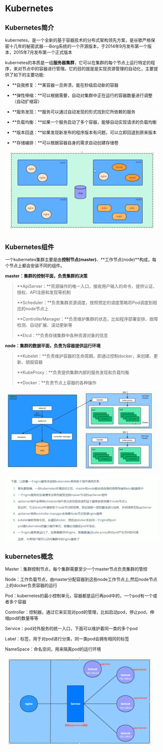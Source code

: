 # Kubernetes

## Kubernetes简介

​		kubernetes，是一个全新的基于容器技术的分布式架构领先方案，是谷歌严格保密十几年的秘密武器---Borg系统的一个开源版本，于2014年9月发布第一个版本，2015年7月发布第一个正式版本

​		kubernetes的本质是一组**服务器集群**，它可以在集群的每个节点上运行特定的程序，来对节点中的容器进行管理。它的目的就是是实现资源管理的自动化，主要提供了如下的主要功能:

* **自我修复：**某容器一旦奔溃，能在秒级启动新的容器
* **弹性伸缩：**可以根据需要，自动对集群中正在运行的容器数量进行调整（自动扩缩容）
* **服务发现：**服务可以通过自动发现的形式找到它所依赖的服务

* **负载均衡：**如果一个服务启动了多个容器，能够自动实现请求的负载均衡
* **版本回退：**如果发现新发布的程序版本有问题，可以立即回退到原来版本
* **存储编排：**可以根据容器自身的需求自动创建存储卷

![image-20210629101013188](images/image-20210629101013188.png)

## Kubernetes组件

一个kubernetes集群主要是由**控制节点(master)**、**工作节点(node)**构成，每个节点上都会安装不同的组件。

**master：集群的控制平面，负责集群的决策**

> 
>
> **ApiServer：**资源操作的唯一入口，接收用户输入的命令，提供认证、授权、API注册和发现等机制
>
> **Scheduler：**负责集群资源调度，按照预定的调度策略将Pod调度到相应的node节点上
>
> **ControllerManager：**负责维护集群的状态，比如程序部署安排、故障检测、自动扩展、滚动更新等
>
> **Etcd：**负责存储集群中各种资源对象的信息
>
> 

**node：集群的数据平面，负责为容器提供运行环境**

>
>
>**Kubelet：**负责维护容器的生命周期，即通过控制docker，来创建、更新、销毁容器
>
>**KubeProxy：**负责提供集群内部的服务发现和负载均衡
>
>**Docker：**负责节点上容器的各种操作
>
>

![image-20210629142607856](images/image-20210629142607856.png)

![image-20210629143524602](images/image-20210629143524602.png)

  

## kubernetes概念

Master：集群控制节点，每个集群需要至少一个master节点负责集群的管控

Node：工作负载节点，由master分配容器到这些node工作节点上,然后node节点上的docker负责容器的运行

Pod：kubernetes的最小控制单元，容器都是运行再pod中的，一个pod有一个或者多个容器

Controller：控制器，通过它来实现对pod的管理，比如启动pod，停止pod，伸缩pod的数量等等

Service：pod对外服务的统一入口，下面可以维护着同一类的多个pod

Label：标签，用于对pod进行分类，同一类pod会拥有相同的标签

NameSpace：命名空间，用来隔离pod的运行环境

![image-20210629145127425](images/image-20210629145127425.png)

